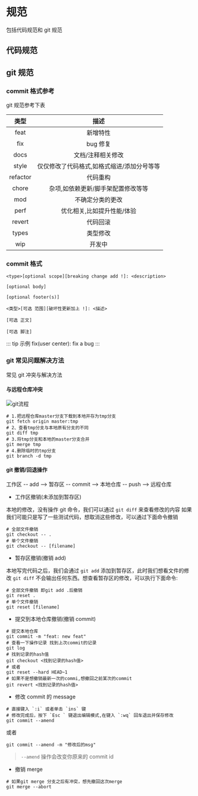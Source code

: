 # 规范

包括代码规范和 git 规范

## 代码规范

## git 规范

### commit 格式参考

git 规范参考下表

|   类型   |                    描述                    |
| :------: | :----------------------------------------: |
|   feat   |                  新增特性                  |
|   fix    |                  bug 修复                  |
|   docs   |             文档/注释相关修改              |
|  style   | 仅仅修改了代码格式,如格式缩进/添加分号等等 |
| refactor |                  代码重构                  |
|  chore   |     杂项,如依赖更新/脚手架配置修改等等     |
|   mod    |              不确定分类的更改              |
|   perf   |         优化相关,比如提升性能/体验         |
|  revert  |                  代码回滚                  |
|  types   |                  类型修改                  |
|   wip    |                   开发中                   |

### commit 格式

```
<type>[optional scope][breaking change add !]: <description>

[optional body]

[optional footer(s)]

<类型>[可选 范围][破坏性更新加上 !]: <描述>

[可选 正文]

[可选 脚注]
```

::: tip 示例
fix(user center): fix a bug
:::

### git 常见问题解决方法

常见 git 冲突与解决方法

#### 与远程仓库冲突

![git流程](https://www.runoob.com/wp-content/uploads/2015/03/271314500648180.png)

```shell
# 1.把远程仓库master分支下载到本地并存为tmp分支
git fetch origin master:tmp
# 2、查看tmp分支与本地原有分支的不同
git diff tmp
# 3.将tmp分支和本地的master分支合并
git merge tmp
# 4.删除临时的tmp分支
git branch -d tmp
```

#### git 撤销/回退操作

工作区 -- add --> 暂存区 -- commit --> 本地仓库 -- push --> 远程仓库

- 工作区撤销(未添加到暂存区)

本地的修改，没有操作 git 命令，我们可以通过 `git diff` 来查看修改的内容
如果我们可能只是写了一些测试代码，想取消这些修改，可以通过下面命令撤销

```shell
# 全部文件撤销
git checkout -- .
# 单个文件撤销
git checkout -- [filename]
```

- 暂存区撤销(撤销 add)

本地写完代码之后，我们会通过 `git add` 添加到暂存区，此时我们想看文件的修改 `git diff` 不会输出任何东西。想查看暂存区的修改，可以执行下面命令:

```shell
# 全部文件撤销 即git add .后撤销
git reset .
# 单个文件撤销
git reset [filename]
```

- 提交到本地仓库撤销(撤销 commit)

```shell
# 提交本地仓库
git commit -m "feat: new feat"
# 查看一下操作记录 找到上次commit的记录
git log
# 找到记录的hash值
git checkout <找到记录的hash值>
# 或者
git reset --hard HEAD~1
# 如果不是想撤销最新一次的commi,想撤回之前某次的commit
git revert <找到记录的hash值>
```

- 修改 commit 的 message

```shell
# 直接键入 `:i` 或者单击 `ins` 键
# 修改完成后，按下 `Esc ` 键退出编辑模式,在键入 `:wq` 回车退出并保存修改
git commit --amend
```

或者

```shell
git commit --amend -m "修改后的msg"
```

> `--amend` 操作会改变你原来的 commit id

- 撤销 merge

```shell
# 如果git merge 分支之后有冲突，想先撤回这次merge
git merge --abort
```
